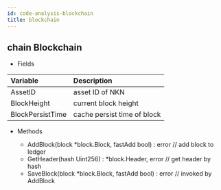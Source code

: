```yaml
---
id: code-analysis-blockchain
title: blockchain
---
```



## chain Blockchain

* Fields

|Variable            |Description|
|:----               |:----|
|AssetID             |asset ID of NKN|
|BlockHeight         |current block height|
|BlockPersistTime    |cache persist time of block|

* Methods

   + AddBlock(block *block.Block, fastAdd bool) : error    // add block to ledger
   + GetHeader(hash Uint256) : *block.Header, error        // get header by hash
   + SaveBlock(block *block.Block, fastAdd bool) : error   // invoked by AddBlock

